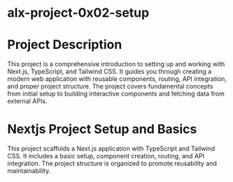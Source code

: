 # alx-project-0x02-setup

# Project Description
This project is a comprehensive introduction to setting up and working with Next.js, TypeScript, and Tailwind CSS. It guides you through creating a modern web application with reusable components, routing, API integration, and proper project structure. The project covers fundamental concepts from initial setup to building interactive components and fetching data from external APIs.

# Nextjs Project Setup and Basics
This project scaffolds a Next.js application with TypeScript and Tailwind CSS. It includes a basic setup, component creation, routing, and API integration. The project structure is organized to promote reusability and maintainability.
